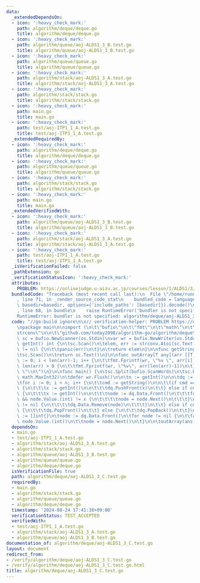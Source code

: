 ```yaml
---
data:
  _extendedDependsOn:
  - icon: ':heavy_check_mark:'
    path: algorithm/deque/deque.go
    title: algorithm/deque/deque.go
  - icon: ':heavy_check_mark:'
    path: algorithm/queue/aoj-ALDS1_3_B.test.go
    title: algorithm/queue/aoj-ALDS1_3_B.test.go
  - icon: ':heavy_check_mark:'
    path: algorithm/queue/queue.go
    title: algorithm/queue/queue.go
  - icon: ':heavy_check_mark:'
    path: algorithm/stack/aoj-ALDS1_3_A.test.go
    title: algorithm/stack/aoj-ALDS1_3_A.test.go
  - icon: ':heavy_check_mark:'
    path: algorithm/stack/stack.go
    title: algorithm/stack/stack.go
  - icon: ':heavy_check_mark:'
    path: main.go
    title: main.go
  - icon: ':heavy_check_mark:'
    path: test/aoj-ITP1_1_A.test.go
    title: test/aoj-ITP1_1_A.test.go
  _extendedRequiredBy:
  - icon: ':heavy_check_mark:'
    path: algorithm/deque/deque.go
    title: algorithm/deque/deque.go
  - icon: ':heavy_check_mark:'
    path: algorithm/queue/queue.go
    title: algorithm/queue/queue.go
  - icon: ':heavy_check_mark:'
    path: algorithm/stack/stack.go
    title: algorithm/stack/stack.go
  - icon: ':heavy_check_mark:'
    path: main.go
    title: main.go
  _extendedVerifiedWith:
  - icon: ':heavy_check_mark:'
    path: algorithm/queue/aoj-ALDS1_3_B.test.go
    title: algorithm/queue/aoj-ALDS1_3_B.test.go
  - icon: ':heavy_check_mark:'
    path: algorithm/stack/aoj-ALDS1_3_A.test.go
    title: algorithm/stack/aoj-ALDS1_3_A.test.go
  - icon: ':heavy_check_mark:'
    path: test/aoj-ITP1_1_A.test.go
    title: test/aoj-ITP1_1_A.test.go
  _isVerificationFailed: false
  _pathExtension: go
  _verificationStatusIcon: ':heavy_check_mark:'
  attributes:
    PROBLEM: https://onlinejudge.u-aizu.ac.jp/courses/lesson/1/ALDS1/3/ALDS1_3_C
  bundledCode: "Traceback (most recent call last):\n  File \"/home/runner/.local/lib/python3.10/site-packages/onlinejudge_verify/documentation/build.py\"\
    , line 71, in _render_source_code_stat\n    bundled_code = language.bundle(stat.path,\
    \ basedir=basedir, options={'include_paths': [basedir]}).decode()\n  File \"/home/runner/.local/lib/python3.10/site-packages/onlinejudge_verify/languages/user_defined.py\"\
    , line 68, in bundle\n    raise RuntimeError('bundler is not specified: {}'.format(str(path)))\n\
    RuntimeError: bundler is not specified: algorithm/deque/aoj-ALDS1_3_C.test.go\n"
  code: "//go:build ignore\n\n// verification-helper: PROBLEM https://onlinejudge.u-aizu.ac.jp/courses/lesson/1/ALDS1/3/ALDS1_3_C\n\
    \npackage main\n\nimport (\n\t\"bufio\"\n\t\"fmt\"\n\t\"math\"\n\t\"os\"\n\t\"\
    strconv\"\n\n\t\"github.com/today2098/algorithm-go/algorithm/deque\"\n)\n\nvar\
    \ sc = bufio.NewScanner(os.Stdin)\nvar wr = bufio.NewWriter(os.Stdout)\n\nfunc\
    \ getInt() int {\n\tsc.Scan()\n\telem, err := strconv.Atoi(sc.Text())\n\tif err\
    \ != nil {\n\t\tpanic(err)\n\t}\n\treturn elem\n}\n\nfunc getString() string {\n\
    \tsc.Scan()\n\treturn sc.Text()\n}\n\nfunc outArray[T any](arr []T) {\n\tfor i\
    \ := 0; i < len(arr)-1; i++ {\n\t\tfmt.Fprintf(wr, \"%v \", arr[i])\n\t}\n\tif\
    \ len(arr) > 0 {\n\t\tfmt.Fprintf(wr, \"%v\", arr[len(arr)-1])\n\t}\n\tfmt.Fprintf(wr,\
    \ \"\\n\")\n}\n\nfunc main() {\n\tsc.Split(bufio.ScanWords)\n\tsc.Buffer([]byte{},\
    \ math.MaxInt32)\n\tdefer wr.Flush()\n\n\tn := getInt()\n\n\tdq := deque.NewDeque[int]()\n\
    \tfor i := 0; i < n; i++ {\n\t\tcmd := getString()\n\n\t\tif cmd == \"insert\"\
    \ {\n\t\t\tx := getInt()\n\n\t\t\tdq.PushFront(x)\n\t\t} else if cmd == \"delete\"\
    \ {\n\t\t\tx := getInt()\n\n\t\t\tnode := dq.Data.Front()\n\t\t\tfor node != nil\
    \ && node.Value.(int) != x {\n\t\t\t\tnode = node.Next()\n\t\t\t}\n\t\t\tif node\
    \ != nil {\n\t\t\t\tdq.Data.Remove(node)\n\t\t\t}\n\t\t} else if cmd == \"deleteFirst\"\
    \ {\n\t\t\tdq.PopFront()\n\t\t} else {\n\t\t\tdq.PopBack()\n\t\t}\n\t}\n\n\tans\
    \ := []int{}\n\tnode := dq.Data.Front()\n\tfor node != nil {\n\t\tans = append(ans,\
    \ node.Value.(int))\n\t\tnode = node.Next()\n\t}\n\n\toutArray(ans)\n}\n"
  dependsOn:
  - main.go
  - test/aoj-ITP1_1_A.test.go
  - algorithm/stack/aoj-ALDS1_3_A.test.go
  - algorithm/stack/stack.go
  - algorithm/queue/aoj-ALDS1_3_B.test.go
  - algorithm/queue/queue.go
  - algorithm/deque/deque.go
  isVerificationFile: true
  path: algorithm/deque/aoj-ALDS1_3_C.test.go
  requiredBy:
  - main.go
  - algorithm/stack/stack.go
  - algorithm/queue/queue.go
  - algorithm/deque/deque.go
  timestamp: '2024-08-24 17:41:38+09:00'
  verificationStatus: TEST_ACCEPTED
  verifiedWith:
  - test/aoj-ITP1_1_A.test.go
  - algorithm/stack/aoj-ALDS1_3_A.test.go
  - algorithm/queue/aoj-ALDS1_3_B.test.go
documentation_of: algorithm/deque/aoj-ALDS1_3_C.test.go
layout: document
redirect_from:
- /verify/algorithm/deque/aoj-ALDS1_3_C.test.go
- /verify/algorithm/deque/aoj-ALDS1_3_C.test.go.html
title: algorithm/deque/aoj-ALDS1_3_C.test.go
---
```

